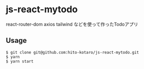 # js-react-mytodo

react-router-dom axios tailwind などを使って作ったTodoアプリ

## Usage

```
$ git clone git@github.com:hito-kotaro/js-react-mytodo.git
$ yarn
$ yarn start
```
